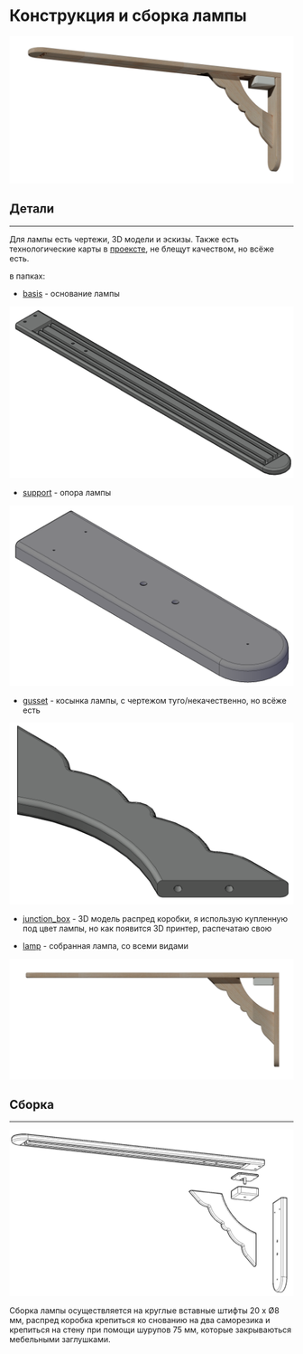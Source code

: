 # Конструкция и сборка лампы
![lamp](https://github.com/Roman-Ivanitch/Project.9.class/blob/main/images/3D_model.png)
## Детали
---
Для лампы есть чертежи, 3D модели и эскизы. 
Также есть технологические карты в [проексте](https://github.com/Roman-Ivanitch/Project.9.class/blob/main/%D0%9F%D1%80%D0%BE%D0%B5%D0%BA%D1%82_10_%D0%BA%D0%BB%D0%B0%D1%81%D1%81.docx), не блещут качеством, но всёже есть.

в папках:

+ [basis](https://github.com/Roman-Ivanitch/Project.9.class/tree/main/dimensional_drawing/basis) - основание лампы

![basis](https://github.com/Roman-Ivanitch/Project.9.class/blob/main/dimensional_drawing/basis/%D0%B0%D0%BA%D1%81%D0%BE%D0%BD%D0%BE%D0%BC%D0%B5%D1%82%D1%80%D0%B8%D1%8F_%D0%BE%D1%81%D0%BD%D0%BE%D0%B2%D0%B0%D0%BD%D0%B8%D0%B5.png)

+ [support](https://github.com/Roman-Ivanitch/Project.9.class/tree/main/dimensional_drawing/support) - опора лампы

![support](https://github.com/Roman-Ivanitch/Project.9.class/blob/main/dimensional_drawing/support/%D0%B0%D0%BA%D1%81%D0%BE%D0%BD%D0%BE%D0%BC%D0%B5%D1%82%D1%80%D0%B8%D1%8F_%D0%BE%D0%BF%D0%BE%D1%80%D0%B0.png)

+ [gusset](https://github.com/Roman-Ivanitch/Project.9.class/tree/main/dimensional_drawing/gusset) - косынка лампы, с чертежом туго/некачественно, но всёже есть

![gusset](https://github.com/Roman-Ivanitch/Project.9.class/blob/main/dimensional_drawing/gusset/%D0%B0%D0%BA%D1%81%D0%BE%D0%BD%D0%BE%D0%BC%D0%B5%D1%82%D1%80%D0%B8%D1%8F_%D0%BA%D0%BE%D1%81%D1%8B%D0%BD%D0%BA%D0%B0.png)

+ [junction_box](https://github.com/Roman-Ivanitch/Project.9.class/tree/main/dimensional_drawing/junction_box) - 3D модель распред коробки, я использую купленную под цвет лампы, но как появится 3D принтер, распечатаю свою 

+ [lamp](https://github.com/Roman-Ivanitch/Project.9.class/tree/main/dimensional_drawing/lamp) - собранная лампа, со всеми видами

![lamp](https://github.com/Roman-Ivanitch/Project.9.class/blob/main/dimensional_drawing/lamp/%D0%B2%D0%B8%D0%B4_%D1%81%D0%B1%D0%BE%D0%BA%D1%83.png)

## Сборка
---

![Сборка](https://github.com/Roman-Ivanitch/Project.9.class/blob/main/dimensional_drawing/lamp/%D1%81%D0%B1%D0%BE%D1%80%D0%BA%D0%B0.png)

Сборка лампы осуществляется на круглые вставные штифты 20 х Ø8 мм, распред коробка крепиться ко снованию на два саморезика и крепиться на стену при помощи шурупов 75 мм, которые закрываються мебельными заглушками. 

